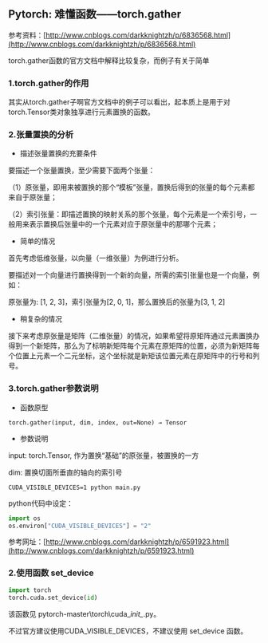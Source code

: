 ## Pytorch: 难懂函数——torch.gather

参考资料：[http://www.cnblogs.com/darkknightzh/p/6836568.html](http://www.cnblogs.com/darkknightzh/p/6836568.html)

torch.gather函数的官方文档中解释比较复杂，而例子有关于简单

### 1.torch.gather的作用

其实从torch.gather子啊官方文档中的例子可以看出，起本质上是用于对torch.Tensor类对象独享进行元素置换的函数。

### 2.张量置换的分析

* 描述张量置换的充要条件

要描述一个张量置换，至少需要下面两个张量：

（1）原张量，即用来被置换的那个“模板”张量，置换后得到的张量的每个元素都来自于原张量；

（2）索引张量：即描述置换的映射关系的那个张量，每个元素是一个索引号，一般用来表示置换后张量中的一个元素对应于原张量中的那哪个元素；

* 简单的情况

首先考虑低维张量，以向量（一维张量）为例进行分析。

要描述对一个向量进行置换得到一个新的向量，所需的索引张量也是一个向量，例如：

原张量为: \[1, 2, 3\]，索引张量为\[2, 0, 1\]，那么置换后的张量为\[3, 1, 2\]

* 稍复杂的情况

接下来考虑原张量是矩阵（二维张量）的情况，如果希望将原矩阵通过元素置换办得到一个新矩阵，那么为了标明新矩阵每个元素在原矩阵的位置，必须为新矩阵每个位置上元素一个二元坐标，这个坐标就是新矩该位置元素在原矩阵中的行号和列号。


### 3.torch.gather参数说明

* 函数原型

`torch.gather(input, dim, index, out=None) → Tensor`

* 参数说明

input: torch.Tensor, 作为置换“基础”的原张量，被置换的一方

dim: 置换切面所垂直的轴向的索引号


```shell
CUDA_VISIBLE_DEVICES=1 python main.py
```

python代码中设定：

```python
import os
os.environ["CUDA_VISIBLE_DEVICES"] = "2"
```

参考网址：[http://www.cnblogs.com/darkknightzh/p/6591923.html](http://www.cnblogs.com/darkknightzh/p/6591923.html)

### 2.使用函数 set\_device

```python
import torch
torch.cuda.set_device(id)
```

该函数见 pytorch-master\torch\cuda\__init\__.py。

不过官方建议使用CUDA\_VISIBLE\_DEVICES，不建议使用 set\_device 函数。

